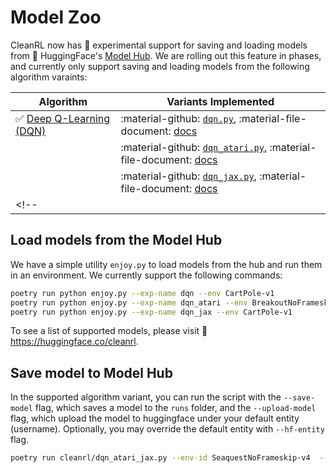 # Model Zoo

CleanRL now has 🧪 experimental support for saving and loading models from 🤗 HuggingFace's [Model Hub](https://huggingface.co/models). We are rolling out this feature in phases, and currently only support saving and loading models from the following algorithm varaints:


| Algorithm      | Variants Implemented |
| ----------- | ----------- |
| ✅ [Deep Q-Learning (DQN)](https://web.stanford.edu/class/psych209/Readings/MnihEtAlHassibis15NatureControlDeepRL.pdf) | :material-github: [`dqn.py`](https://github.com/vwxyzjn/cleanrl/blob/master/cleanrl/dqn.py), :material-file-document: [docs](/rl-algorithms/dqn/#dqnpy) |
| | :material-github: [`dqn_atari.py`](https://github.com/vwxyzjn/cleanrl/blob/master/cleanrl/dqn_atari.py), :material-file-document: [docs](/rl-algorithms/dqn/#dqn_ataripy) |
| | :material-github: [`dqn_jax.py`](https://github.com/vwxyzjn/cleanrl/blob/master/cleanrl/dqn_jax.py), :material-file-document: [docs](/rl-algorithms/dqn/#dqn_jaxpy) |
<!-- | | :material-github: [`dqn_atari_jax.py`](https://github.com/vwxyzjn/cleanrl/blob/master/cleanrl/dqn_atari_jax.py), :material-file-document: [docs](/rl-algorithms/dqn/#dqn_atari_jaxpy) | -->


## Load models from the Model Hub

We have a simple utility `enjoy.py` to load models from the hub and run them in an environment. We currently support the following commands:

```bash
poetry run python enjoy.py --exp-name dqn --env CartPole-v1
poetry run python enjoy.py --exp-name dqn_atari --env BreakoutNoFrameskip-v4
poetry run python enjoy.py --exp-name dqn_jax --env CartPole-v1
```

To see a list of supported models, please visit 🤗 https://huggingface.co/cleanrl.


## Save model to Model Hub

In the supported algorithm variant, you can run the script with the `--save-model` flag, which saves a model to the `runs` folder, and the `--upload-model` flag, which upload the model to huggingface under your default entity (username). Optionally, you may override the default entity with `--hf-entity` flag.

```bash
poetry run cleanrl/dqn_atari_jax.py --env-id SeaquestNoFrameskip-v4  --save-model --upload-model # --hf-entity cleanrl
```
